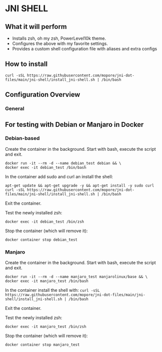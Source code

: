 JNI SHELL
=========

## What it will perform
* Installs zsh, oh my zsh, PowerLevel10k theme.
* Configures the above with my favorite settings.
* Provides a custom shell configuration file with aliases and extra configs

## How to install

```
curl -sSL https://raw.githubusercontent.com/mopore/jni-dot-files/main/jni-shell/install_jni-shell.sh | /bin/bash
```


## Configuration Overview

### General


## For testing with Debian or Manjaro in Docker
### Debian-based
Create the container in the background. Start with bash, execute the script and exit.
```
docker run -it --rm -d --name debian_test debian && \
docker exec -it debian_test /bin/bash
```

In the container add sudo and curl an install the shell:
```
apt-get update && apt-get upgrade -y && apt-get install -y sudo curl
curl -sSL https://raw.githubusercontent.com/mopore/jni-dot-files/main/jni-shell/install_jni-shell.sh | /bin/bash
```
Exit the container.

Test the newly installed zsh:
```
docker exec -it debian_test /bin/zsh 
```

Stop the container (which will remove it):
```
docker container stop debian_test
```

### Manjaro
Create the container in the background. Start with bash, execute the script and exit.
```
docker run -it --rm -d --name manjaro_test manjarolinux/base && \
docker exec -it manjaro_test /bin/bash
```

In the container install the shell with: `curl -sSL https://raw.githubusercontent.com/mopore/jni-dot-files/main/jni-shell/install_jni-shell.sh | /bin/bash`

Exit the container.

Test the newly installed zsh:
```
docker exec -it manjaro_test /bin/zsh 
```

Stop the container (which will remove it):
```
docker container stop manjaro_test
```

